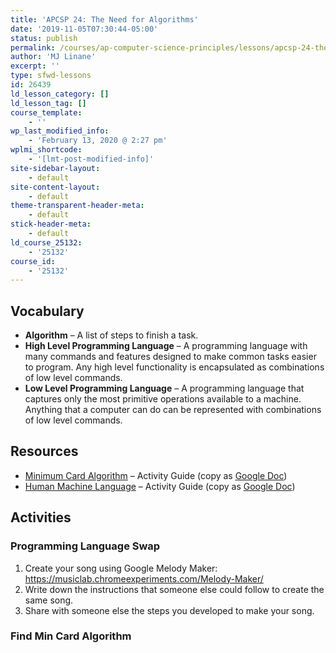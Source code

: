 ```yaml
---
title: 'APCSP 24: The Need for Algorithms'
date: '2019-11-05T07:30:44-05:00'
status: publish
permalink: /courses/ap-computer-science-principles/lessons/apcsp-24-the-need-for-algorithms
author: 'MJ Linane'
excerpt: ''
type: sfwd-lessons
id: 26439
ld_lesson_category: []
ld_lesson_tag: []
course_template:
    - ''
wp_last_modified_info:
    - 'February 13, 2020 @ 2:27 pm'
wplmi_shortcode:
    - '[lmt-post-modified-info]'
site-sidebar-layout:
    - default
site-content-layout:
    - default
theme-transparent-header-meta:
    - default
stick-header-meta:
    - default
ld_course_25132:
    - '25132'
course_id:
    - '25132'
---
```

Vocabulary
----------

- **Algorithm** – A list of steps to finish a task.
- **High Level Programming Language** – A programming language with many commands and features designed to make common tasks easier to program. Any high level functionality is encapsulated as combinations of low level commands.
- **Low Level Programming Language** – A programming language that captures only the most primitive operations available to a machine. Anything that a computer can do can be represented with combinations of low level commands.

Resources
---------

- [Minimum Card Algorithm](https://docs.google.com/document/d/1FLEhLLb0j5zIC3s2R3qpq8VTHsm4QxRQ-DAKJXHUe2A/export?format=pdf) – Activity Guide (copy as [Google Doc](https://docs.google.com/document/d/1FLEhLLb0j5zIC3s2R3qpq8VTHsm4QxRQ-DAKJXHUe2A/copy))
- [Human Machine Language](https://docs.google.com/document/d/1OGN091PuMtj8mrRLpfhV1oGJxz9dHDaqwJ-PGyenxbU/export?format=pdf) – Activity Guide (copy as [Google Doc](https://docs.google.com/document/d/1OGN091PuMtj8mrRLpfhV1oGJxz9dHDaqwJ-PGyenxbU/copy))

Activities
----------

### Programming Language Swap

1. Create your song using Google Melody Maker: <https://musiclab.chromeexperiments.com/Melody-Maker/>
2. Write down the instructions that someone else could follow to create the same song.
3. Share with someone else the steps you developed to make your song.

###  Find Min Card Algorithm